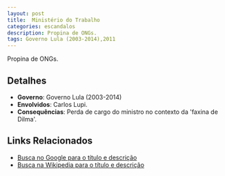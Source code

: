 ```yaml
---
layout: post
title:  Ministério do Trabalho
categories: escandalos
description: Propina de ONGs.
tags: Governo Lula (2003-2014),2011
---
```


Propina de ONGs.

## Detalhes
- **Governo**: Governo Lula (2003-2014)
- **Envolvidos**: Carlos Lupi.
- **Consequências**: Perda de cargo do ministro no contexto da 'faxina de Dilma'.

## Links Relacionados
- [Busca no Google para o título e descrição](https://www.google.com/search?q=Minist%C3%A9rio%20do%20Trabalho%20Propina%20de%20ONGs.%20Governo%20Lula%20%282003-2014%29)
- [Busca na Wikipedia para o título e descrição](https://en.wikipedia.org/w/index.php?search=Minist%C3%A9rio%20do%20Trabalho%20Propina%20de%20ONGs.%20Governo%20Lula%20%282003-2014%29)
